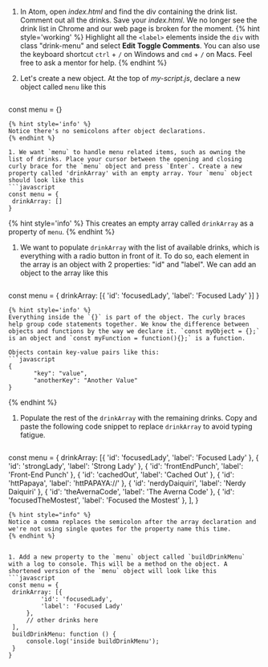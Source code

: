 1. In Atom, open _index.html_ and find the div containing the drink list. Comment out all the drinks. Save your _index.html_. We no longer see the drink list in Chrome and our web page is broken for the moment.
   {% hint style='working' %}
Highlight all the `<label>` elements inside the `div` with class "drink-menu" and select **Edit** <i class="fa fa-long-arrow-right"></i> **Toggle Comments**. You can also use the keyboard shortcut `ctrl` + `/` on Windows and `cmd` + `/` on Macs. Feel free to ask a mentor for help. 
   {% endhint %}

1. Let's create a new object. At the top of _my-script.js_, declare a new object called `menu` like this
   ```javascript
const menu = {}
   ```
   {% hint style='info' %}
Notice there's no semicolons after object declarations.
   {% endhint %}

1. We want `menu` to handle menu related items, such as owning the list of drinks. Place your cursor between the opening and closing curly brace for the `menu` object and press `Enter`. Create a new property called 'drinkArray' with an empty array. Your `menu` object should look like this
   ```javascript
const menu = {
    drinkArray: []
}
   ```
   {% hint style='info' %}
This creates an empty array called `drinkArray` as a property of `menu`.
   {% endhint %}  

1. We want to populate `drinkArray` with the list of available drinks, which is everything with a radio button in front of it. To do so, each element in the array is an object with 2 properties: "id" and "label". We can add an object to the array like this
   ```javascript
const menu = {
    drinkArray: [{
      'id': 'focusedLady',
      'label': 'Focused Lady'
    }]
}
   ```
   {% hint style='info' %}
Everything inside the `{}` is part of the object. The curly braces help group code statements together. We know the difference between objects and functions by the way we declare it. `const myObject = {};` is an object and `const myFunction = function(){};` is a function.

Objects contain key-value pairs like this:
```javascript
{
          "key": "value",
          "anotherKey": "Another Value"
}
```
   {% endhint %}

1. Populate the rest of the `drinkArray` with the remaining drinks. Copy and paste the following code snippet to replace `drinkArray` to avoid typing fatigue. 
   ```javascript
const menu = {
    drinkArray: [{
            'id': 'focusedLady',
            'label': 'Focused Lady'
        },
        {
            'id': 'strongLady',
            'label': 'Strong Lady'
        },
        {
            'id': 'frontEndPunch',
            'label': 'Front-End Punch'
        },
        {
            'id': 'cachedOut',
            'label': 'Cached Out'
        },
        {
            'id': 'httPapaya',
            'label': 'httPAPAYA://'
        },
        {
            'id': 'nerdyDaiquiri',
            'label': 'Nerdy Daiquiri'
        },
        {
            'id': 'theAvernaCode',
            'label': 'The Averna Code'
        },
        {
            'id': 'focusedTheMostest',
            'label': 'Focused the Mostest'
        },
    ],
}
   ```
   {% hint style="info" %}
Notice a comma replaces the semicolon after the array declaration and we're not using single quotes for the property name this time.
   {% endhint %}


1. Add a new property to the `menu` object called `buildDrinkMenu` with a log to console. This will be a method on the object. A shortened version of the `menu` object will look like this
   ```javascript
const menu = {
    drinkArray: [{
            'id': 'focusedLady',
            'label': 'Focused Lady'
        },
        // other drinks here
    ],
    buildDrinkMenu: function () {
        console.log('inside buildDrinkMenu');
    }
}
   ```

